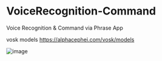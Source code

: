 # VoiceRecognition-Command
Voice Recognition & Command via Phrase App

vosk models
https://alphacephei.com/vosk/models

![image](https://github.com/user-attachments/assets/053d0188-788f-4777-a313-5cb39287b533)


